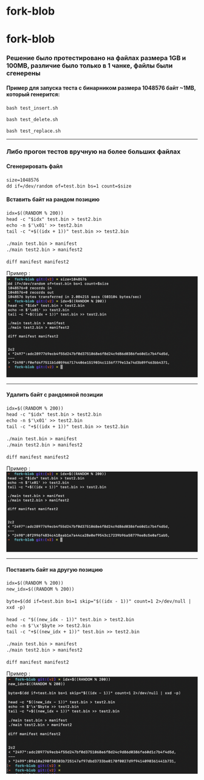 # fork-blob

# fork-blob

### Решение было протестировано на файлах размера 1GB и 100MB, различие было только в 1 чанке, файлы были сгенерены

#### Пример для запуска теста с бинарником размера 1048576 байт ~1MB, который генерится:

```
bash test_insert.sh
```
```
bash test_delete.sh
```
```
bash test_replace.sh
```
---
### Либо прогон тестов вручную на более больших файлах

#### Сгенерировать файл 
```
size=1048576
dd if=/dev/random of=test.bin bs=1 count=$size

```
#### Вставить байт на рандом позицию

```
idx=$((RANDOM % 200))
head -c "$idx" test.bin > test2.bin
echo -n $'\x01' >> test2.bin
tail -c "+$((idx + 1))" test.bin >> test2.bin

./main test.bin > manifest
./main test2.bin > manifest2

diff manifest manifest2

```

Пример :
![Пример вставки байта](img/insert_example.png "Insert")

---
#### Удалить байт с рандомной позиции

```
idx=$((RANDOM % 200))
head -c "$idx" test.bin > test2.bin
echo -n $'\x01' >> test2.bin
tail -c "+$((idx + 1))" test.bin >> test2.bin

./main test.bin > manifest
./main test2.bin > manifest2

diff manifest manifest2

```
Пример :
![Пример удаления байта](img/delete_example.png "Delete")

---
#### Поставить байт на другую позицию

```
idx=$((RANDOM % 200))
new_idx=$((RANDOM % 200))

byte=$(dd if=test.bin bs=1 skip="$((idx - 1))" count=1 2>/dev/null | xxd -p)

head -c "$((new_idx - 1))" test.bin > test2.bin
echo -n $'\x'$byte >> test2.bin
tail -c "+$((new_idx + 1))" test.bin >> test2.bin

./main test.bin > manifest
./main test2.bin > manifest2

diff manifest manifest2

```
Пример :
![Пример перемещения байта](img/replace_example.png "Replace")








